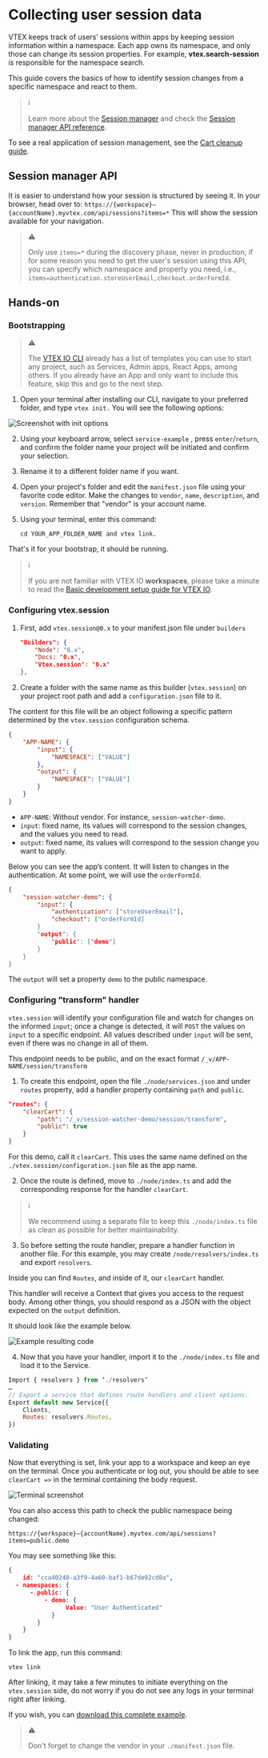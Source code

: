 # Collecting user session data

VTEX keeps track of users’ sessions within apps by keeping session information within a namespace. Each app owns its namespace, and only those can change its session properties. For example, **vtex.search-session** is responsible for the namespace search. 

This guide covers the basics of how to identify session changes from a specific namespace  and react to them.

> ℹ️
>
> Learn more about the [Session manager](https://help.vtex.com/tutorial/using-session-manager-to-track-browsing-sessions-in-vtex-stores--1pA0tqsD4BFnJYhQ7ORQBd) and check the [Session manager API reference](https://developers.vtex.com/vtex-rest-api/reference/session-manager-api-overview).

To see a real application of session management, see the [Cart cleanup guide](https://developers.vtex.com/vtex-developer-docs/docs/vtex-io-documentation-cleaning-cart-data-on-log-out).

## Session manager API
It is easier to understand how your session is structured by seeing it. In your browser, head over to:
`https://{workspace}–{accountName}.myvtex.com/api/sessions?items=*`
This will show the session available for your navigation. 

> ⚠️
>
> Only use `items=*` during the discovery phase, never in production; if for some reason you need to get the user's session using this API, you can specify which namespace and property you need, i.e.,
 `items=authentication.storeUserEmail,checkout.orderFormId`.

## Hands-on
### Bootstrapping

> ⚠️
>
> The [VTEX IO CLI](https://developers.vtex.com/vtex-developer-docs/docs/vtex-io-documentation-vtex-io-cli-install) already has a list of templates you can use to start any project, such as Services, Admin apps, React Apps, among others. If you already have an App and only want to include this feature, skip this and go to the next step.

1. Open your terminal after installing our CLI, navigate to your preferred folder, and type `vtex init.`
You will see the following options:

![Screenshot with init options](https://user-images.githubusercontent.com/47991446/165641477-d13b61e3-b465-4c11-99ee-1edeee6ad96d.png)

2. Using your keyboard arrow, select `service-example` , press `enter`/`return`, and confirm the folder name your project will be initiated and confirm your selection.

3. Rename it to a different folder name if you want.
4. Open your project's folder and edit the `manifest.json` file using your favorite code editor. Make the changes to `vendor`, `name`, `description`, and `version`. Remember that "vendor" is your account name.

5. Using your terminal, enter this command:
    ```
    cd YOUR_APP_FOLDER_NAME and vtex link.
    ```

That's it for your bootstrap, it should be running.

> ℹ️
>
> If you are not familiar with VTEX IO **workspaces**, please take a minute to read the [Basic development setup guide for VTEX IO](https://developers.vtex.com/vtex-developer-docs/docs/vtex-io-documentation-2-basic-development-setup-in-vtex-io).

### Configuring vtex.session

1. First, add `vtex.session@0.x` to your manifest.json file under `builders` 
    ```json
    "Builders": {
        "Node": "6.x",
        "Docs: "0.x",
        "Vtex.session": "0.x"
    },
    ```


2. Create a folder with the same name as this builder (`vtex.session`) on your project root path and add a `configuration.json` file to it.

The content for this file will be an object following a specific pattern determined by the `vtex.session` configuration schema.

```json
{
    "APP-NAME": {
        "input": {
            "NAMESPACE": ["VALUE"]
        },
        "output": {
            "NAMESPACE": ["VALUE"]
        }
    }
}
```

- `APP-NAME`: Without vendor. For instance, `session-watcher-demo`.
- `input`: fixed name, its values will correspond to the session changes, and the values you need to read.
- `output`: fixed name, its values will correspond to the session change you want to apply.

Below you can see the app’s content. It will listen to changes in the authentication. At some point, we will use the `orderFormId`.

```json
{
    "session-watcher-demo": {
        "input": {
            "authentication": ["storeUserEmail"],
            "checkout": ["orderFormId]
        }
        "output": {
            "public": ["demo"]
        }
    }
} 
```

The `output` will set a property `demo` to the public namespace.

### Configuring "transform" handler

`vtex.session` will identify your configuration file and watch for changes on the informed `input`; once a change is detected, it will `POST` the values on `input` to a specific endpoint. All values described under `input` will be sent, even if there was no change in all of them.

This endpoint needs to be public, and on the exact format `/_v/APP-NAME/session/transform`

1. To create this endpoint, open the file `./node/services.json` and under `routes` property, add a handler property containing `path` and `public`.

```json
"routes": {
    "clearCart": {
        "path": "/_v/session-watcher-demo/session/transform",
        "public": true
    }
}
```

For this demo, call it `clearCart`. This uses the same name defined on the `./vtex.session/configuration.json` file as the app name.

2. Once the route is defined, move to `./node/index.ts` and add the corresponding response for the handler `clearCart`. 

> ℹ️
>
> We recommend using a separate file to keep this `./node/index.ts` file as clean as possible for better maintainability.

3. So before setting the route handler, prepare a handler function in another file. For this example, you may create `/node/resolvers/index.ts`  and export `resolvers`.

Inside you can find `Routes`, and inside of it, our `clearCart` handler.

This handler will receive a Context that gives you access to the request body. Among other things, you should respond as a JSON with the object expected on the `output` definition.

It should look like the example below.

![Example resulting code](https://user-images.githubusercontent.com/47991446/165641499-de03f9c0-b719-4d30-b57e-6b5312bf2dd7.png)

4. Now that you have your handler, import it to the `./node/index.ts` file and load it to the Service.
```javascript
Import { resolvers } from ‘./resolvers’
…
// Export a service that defines route handlers and client options.
Export default new Service{{
    Clients,
    Routes: resolvers.Routes,
})
```

### Validating

Now that everything is set, link your app to a workspace and keep an eye on the terminal. Once you authenticate or log out, you should be able to see `clearCart =>` in the terminal containing the body request.

 ![Terminal screenshot](https://user-images.githubusercontent.com/47991446/165641518-8ed69506-f4e1-4143-81cc-4b9504c9659c.png)

 You can also access this path to check the public namespace being changed:
```
https://{workspace}–{accountName}.myvtex.com/api/sessions?items=public.demo
```

You may see something like this:
```json
{
    id: "cca40248-a3f9-4a60-baf1-b67de92cd8a",
  - namespaces: {
      - public: {
          - demo: {
                Value: "User Authenticated"
            }
        }
    }
}
```


To link the app, run this command:
```
vtex link
```
After linking, it may take a few minutes to initiate everything on the `vtex.session` side, do not worry if you do not see any logs in your terminal right after linking.

If you wish, you can [download this complete example](https://drive.google.com/file/d/1ISNE6MhYz5pQEWmqjOmfpsUJ7ApBrwXw/view?usp=sharing).


> ⚠️
>
> Don't forget to change the vendor in your `./manifest.json` file.
